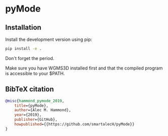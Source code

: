 # pyMode

## Installation

Install the development version using pip:

```bash
pip install -e .
```

Don't forget the period.

Make sure you have WGMS3D installed first and that the compiled program is accessible to your $PATH.

## BibTeX citation

```bibtex
@misc{hammond_pymode_2019,
    title={pyMode},
    author={Alec M. Hammond},
    year={2019},
    publisher={GitHub},
    howpublished={{https://github.com/smartalecH/pyMode}}
}
```
